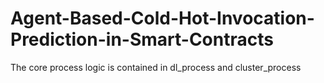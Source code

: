 # Agent-Based-Cold-Hot-Invocation-Prediction-in-Smart-Contracts
The core process logic is contained in dl_process and cluster_process
